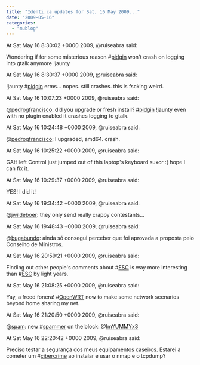 ```yaml
---
title: "Identi.ca updates for Sat, 16 May 2009..."
date: "2009-05-16"
categories: 
  - "mublog"
---
```


At Sat May 16 8:30:02 +0000 2009, @ruiseabra said:

Wondering if for some misterious reason #[pidgin](http://identi.ca/tag/pidgin) won't crash on logging into gtalk anymore !jaunty

At Sat May 16 8:30:37 +0000 2009, @ruiseabra said:

!jaunty #[pidgin](http://identi.ca/tag/pidgin) erms... nopes. still crashes. this is fscking weird.

At Sat May 16 10:07:23 +0000 2009, @ruiseabra said:

@[pedrogfrancisco](http://identi.ca/pedrogfrancisco): did you upgrade or fresh install? #[pidgin](http://identi.ca/tag/pidgin) !jaunty even with no plugin enabled it crashes logging to gtalk.

At Sat May 16 10:24:48 +0000 2009, @ruiseabra said:

@[pedrogfrancisco](http://identi.ca/pedrogfrancisco): I upgraded, amd64. crash.

At Sat May 16 10:25:22 +0000 2009, @ruiseabra said:

GAH left Control just jumped out of this laptop's keyboard suxor :( hope I can fix it.

At Sat May 16 10:29:37 +0000 2009, @ruiseabra said:

YES! I did it!

At Sat May 16 19:34:42 +0000 2009, @ruiseabra said:

@[jwildeboer](http://identi.ca/jwildeboer): they only send really crappy contestants...

At Sat May 16 19:48:43 +0000 2009, @ruiseabra said:

@[bugabundo](http://identi.ca/bugabundo): ainda só consegui perceber que foi aprovada a proposta pelo Conselho de Ministros.

At Sat May 16 20:59:21 +0000 2009, @ruiseabra said:

Finding out other people's comments about #[ESC](http://identi.ca/tag/ESC) is way more interesting than #[ESC](http://identi.ca/tag/ESC) by light years.

At Sat May 16 21:08:25 +0000 2009, @ruiseabra said:

Yay, a freed fonera! #[OpenWRT](http://identi.ca/tag/OpenWRT) now to make some network scenarios beyond home sharing my net.

At Sat May 16 21:20:50 +0000 2009, @ruiseabra said:

@[spam](http://identi.ca/spam): new #[spammer](http://identi.ca/tag/spammer) on the block: @[ImYUMMYx3](http://identi.ca/ImYUMMYx3)

At Sat May 16 22:20:42 +0000 2009, @ruiseabra said:

Preciso testar a segurança dos meus equipamentos caseiros. Estarei a cometer um #[cibercrime](http://identi.ca/tag/cibercrime) ao instalar e usar o nmap e o tcpdump?
